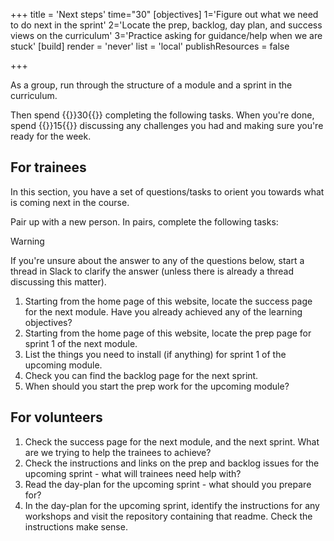 +++
title = 'Next steps'
time="30"
[objectives]
    1='Figure out what we need to do next in the sprint'
    2='Locate the prep, backlog, day plan, and success views on the curriculum'
    3='Practice asking for guidance/help when we are stuck'
[build]
  render = 'never'
  list = 'local'
  publishResources = false

+++

As a group, run through the structure of a module and a sprint in the curriculum.

Then spend {{<timer>}}30{{</timer>}} completing the following tasks. When you're done, spend {{<timer>}}15{{</timer>}} discussing any challenges you had and making sure you're ready for the week.

## For trainees

In this section, you have a set of questions/tasks to orient you towards what is coming next in the course.

Pair up with a new person. In pairs, complete the following tasks:

> [!WARNING]
> If you're unsure about the answer to any of the questions below, start a thread in Slack to clarify the answer (unless there is already a thread discussing this matter).

1. Starting from the home page of this website, locate the success page for the next module. Have you already achieved any of the learning objectives?
1. Starting from the home page of this website, locate the prep page for sprint 1 of the next module.
1. List the things you need to install (if anything) for sprint 1 of the upcoming module.
1. Check you can find the backlog page for the next sprint.
1. When should you start the prep work for the upcoming module?

## For volunteers

1. Check the success page for the next module, and the next sprint. What are we trying to help the trainees to achieve?
1. Check the instructions and links on the prep and backlog issues for the upcoming sprint - what will trainees need help with?
1. Read the day-plan for the upcoming sprint - what should you prepare for?
1. In the day-plan for the upcoming sprint, identify the instructions for any workshops and visit the repository containing that readme. Check the instructions make sense.
